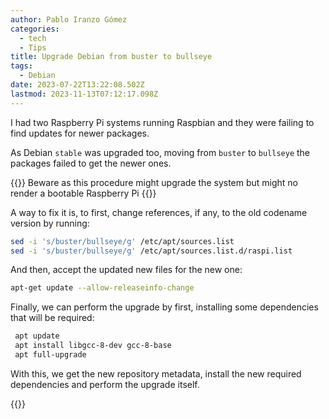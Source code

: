 ```yaml
---
author: Pablo Iranzo Gómez
categories:
  - tech
  - Tips
title: Upgrade Debian from buster to bullseye
tags:
  - Debian
date: 2023-07-22T13:22:08.502Z
lastmod: 2023-11-13T07:12:17.098Z
---
```


I had two Raspberry Pi systems running Raspbian and they were failing to find updates for newer packages.

As Debian `stable` was upgraded too, moving from `buster` to `bullseye` the packages failed to get the newer ones.

{{<warning>}}
Beware as this procedure might upgrade the system but might no render a bootable Raspberry Pi
{{</warning>}}

A way to fix it is, to first, change references, if any, to the old codename version by running:

```sh
sed -i 's/buster/bullseye/g' /etc/apt/sources.list
sed -i 's/buster/bullseye/g' /etc/apt/sources.list.d/raspi.list
```

And then, accept the updated new files for the new one:

```sh
apt-get update --allow-releaseinfo-change
```

Finally, we can perform the upgrade by first, installing some dependencies that will be required:

```sh
 apt update
 apt install libgcc-8-dev gcc-8-base
 apt full-upgrade
```

With this, we get the new repository metadata, install the new required dependencies and perform the upgrade itself.

{{<enjoy>}}
